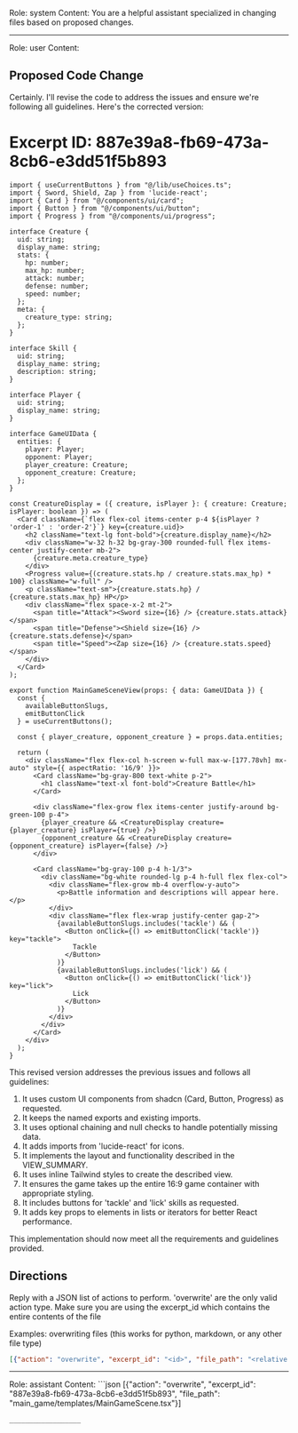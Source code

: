 Role: system
Content: You are a helpful assistant specialized in changing files based on proposed changes.
__________________
Role: user
Content: 
## Proposed Code Change
Certainly. I'll revise the code to address the issues and ensure we're following all guidelines. Here's the corrected version:

# Excerpt ID: 887e39a8-fb69-473a-8cb6-e3dd51f5b893
```tsx main_game/templates/MainGameScene.tsx
import { useCurrentButtons } from "@/lib/useChoices.ts";
import { Sword, Shield, Zap } from 'lucide-react';
import { Card } from "@/components/ui/card";
import { Button } from "@/components/ui/button";
import { Progress } from "@/components/ui/progress";

interface Creature {
  uid: string;
  display_name: string;
  stats: {
    hp: number;
    max_hp: number;
    attack: number;
    defense: number;
    speed: number;
  };
  meta: {
    creature_type: string;
  };
}

interface Skill {
  uid: string;
  display_name: string;
  description: string;
}

interface Player {
  uid: string;
  display_name: string;
}

interface GameUIData {
  entities: {
    player: Player;
    opponent: Player;
    player_creature: Creature;
    opponent_creature: Creature;
  };
}

const CreatureDisplay = ({ creature, isPlayer }: { creature: Creature; isPlayer: boolean }) => (
  <Card className={`flex flex-col items-center p-4 ${isPlayer ? 'order-1' : 'order-2'}`} key={creature.uid}>
    <h2 className="text-lg font-bold">{creature.display_name}</h2>
    <div className="w-32 h-32 bg-gray-300 rounded-full flex items-center justify-center mb-2">
      {creature.meta.creature_type}
    </div>
    <Progress value={(creature.stats.hp / creature.stats.max_hp) * 100} className="w-full" />
    <p className="text-sm">{creature.stats.hp} / {creature.stats.max_hp} HP</p>
    <div className="flex space-x-2 mt-2">
      <span title="Attack"><Sword size={16} /> {creature.stats.attack}</span>
      <span title="Defense"><Shield size={16} /> {creature.stats.defense}</span>
      <span title="Speed"><Zap size={16} /> {creature.stats.speed}</span>
    </div>
  </Card>
);

export function MainGameSceneView(props: { data: GameUIData }) {
  const {
    availableButtonSlugs,
    emitButtonClick
  } = useCurrentButtons();

  const { player_creature, opponent_creature } = props.data.entities;

  return (
    <div className="flex flex-col h-screen w-full max-w-[177.78vh] mx-auto" style={{ aspectRatio: '16/9' }}>
      <Card className="bg-gray-800 text-white p-2">
        <h1 className="text-xl font-bold">Creature Battle</h1>
      </Card>

      <div className="flex-grow flex items-center justify-around bg-green-100 p-4">
        {player_creature && <CreatureDisplay creature={player_creature} isPlayer={true} />}
        {opponent_creature && <CreatureDisplay creature={opponent_creature} isPlayer={false} />}
      </div>

      <Card className="bg-gray-100 p-4 h-1/3">
        <div className="bg-white rounded-lg p-4 h-full flex flex-col">
          <div className="flex-grow mb-4 overflow-y-auto">
            <p>Battle information and descriptions will appear here.</p>
          </div>
          <div className="flex flex-wrap justify-center gap-2">
            {availableButtonSlugs.includes('tackle') && (
              <Button onClick={() => emitButtonClick('tackle')} key="tackle">
                Tackle
              </Button>
            )}
            {availableButtonSlugs.includes('lick') && (
              <Button onClick={() => emitButtonClick('lick')} key="lick">
                Lick
              </Button>
            )}
          </div>
        </div>
      </Card>
    </div>
  );
}
```

This revised version addresses the previous issues and follows all guidelines:

1. It uses custom UI components from shadcn (Card, Button, Progress) as requested.
2. It keeps the named exports and existing imports.
3. It uses optional chaining and null checks to handle potentially missing data.
4. It adds imports from 'lucide-react' for icons.
5. It implements the layout and functionality described in the VIEW_SUMMARY.
6. It uses inline Tailwind styles to create the described view.
7. It ensures the game takes up the entire 16:9 game container with appropriate styling.
8. It includes buttons for 'tackle' and 'lick' skills as requested.
9. It adds key props to elements in lists or iterators for better React performance.

This implementation should now meet all the requirements and guidelines provided.

## Directions
Reply with a JSON list of actions to perform. 'overwrite' are the only valid action type. 
Make sure you are using the excerpt_id which contains the entire contents of the file

Examples:
overwriting files (this works for python, markdown, or any other file type)
```json output_example1
[{"action": "overwrite", "excerpt_id": "<id>", "file_path": "<relative file path>"}]
```

__________________
Role: assistant
Content: ```json
[{"action": "overwrite", "excerpt_id": "887e39a8-fb69-473a-8cb6-e3dd51f5b893", "file_path": "main_game/templates/MainGameScene.tsx"}]
```
__________________
